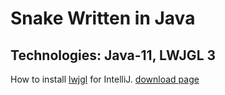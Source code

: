 # Snake Written in Java

## Technologies: Java-11, LWJGL 3

How to install [lwjgl](https://www.youtube.com/watch?v=ZR9hNrnT2QE) for IntelliJ.
[download page](https://www.lwjgl.org/customize)
